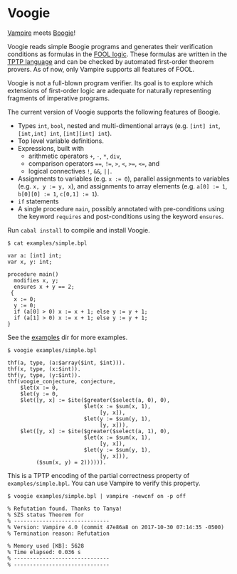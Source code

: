 # Voogie

[Vampire](http://vprover.org) meets [Boogie](https://www.microsoft.com/en-us/research/project/boogie-an-intermediate-verification-language/)!

Voogie reads simple Boogie programs and generates their verification conditions as formulas in the [FOOL logic](https://link.springer.com/chapter/10.1007/978-3-319-20615-8_5). These formulas are written in the [TPTP language](http://www.cs.miami.edu/~tptp/) and can be checked by automated first-order theorem provers. As of now, only Vampire supports all features of FOOL.

Voogie is not a full-blown program verifier. Its goal is to explore which extensions of first-order logic are adequate for naturally representing fragments of imperative programs.

The current version of Voogie supports the following features of Boogie.
- Types `int`, `bool`, nested and multi-dimentional arrays (e.g. `[int] int`, `[int,int] int`, `[int][int] int`).
- Top level variable definitions.
- Expressions, built with
  * arithmetic operators `+`, `-`, `*`, `div`,
  * comparison operators `==`, `!=`, `>`, `<`, `>=`, `<=`, and
  * logical connectives `!`, `&&`, `||`.
- Assignments to variables (e.g. `x := 0`), parallel assignments to variables (e.g. `x, y := y, x`), and assignments to array elements (e.g. `a[0] := 1`, `b[0][0] := 1`, `c[0,1] := 1`).
- `if` statements
- A single procedure `main`, possibly annotated with pre-conditions using the keyword `requires` and post-conditions using the keyword `ensures`.

Run `cabal install` to compile and install Voogie.

```
$ cat examples/simple.bpl
```
```
var a: [int] int;
var x, y: int;

procedure main()
  modifies x, y;
  ensures x + y == 2;
 {
  x := 0;
  y := 0;
  if (a[0] > 0) x := x + 1; else y := y + 1;
  if (a[1] > 0) x := x + 1; else y := y + 1;
}
```

See the [examples](https://github.com/aztek/voogie/tree/master/examples) dir for more examples.

```
$ voogie examples/simple.bpl
```
```
thf(a, type, (a:$array($int, $int))).
thf(x, type, (x:$int)).
thf(y, type, (y:$int)).
thf(voogie_conjecture, conjecture,
    $let(x := 0,
    $let(y := 0,
    $let([y, x] := $ite($greater($select(a, 0), 0),
                        $let(x := $sum(x, 1),
                             [y, x]),
                        $let(y := $sum(y, 1),
                             [y, x])),
    $let([y, x] := $ite($greater($select(a, 1), 0),
                        $let(x := $sum(x, 1),
                             [y, x]),
                        $let(y := $sum(y, 1),
                             [y, x])),
         ($sum(x, y) = 2)))))).
```

This is a TPTP encoding of the partial correctness property of `examples/simple.bpl`. You can use Vampire to verify this property.

```
$ voogie examples/simple.bpl | vampire -newcnf on -p off
```
```
% Refutation found. Thanks to Tanya!
% SZS status Theorem for
% ------------------------------
% Version: Vampire 4.0 (commit 47e86a8 on 2017-10-30 07:14:35 -0500)
% Termination reason: Refutation

% Memory used [KB]: 5628
% Time elapsed: 0.036 s
% ------------------------------
% ------------------------------
```
